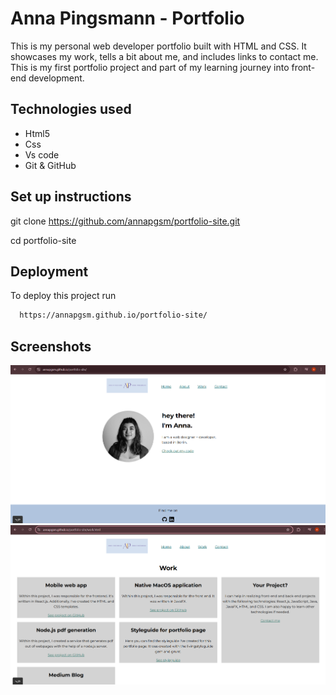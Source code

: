 
# Anna Pingsmann - Portfolio

This is my personal web developer portfolio built with HTML and CSS. It showcases my work, tells a bit about me, and includes links to contact me.  
This is my first portfolio project and part of my learning journey into front-end development.



## Technologies used

- Html5
- Css
- Vs code
- Git & GitHub
## Set up instructions

git clone https://github.com/annapgsm/portfolio-site.git

cd portfolio-site

## Deployment

To deploy this project run

```bash
  https://annapgsm.github.io/portfolio-site/
```


## Screenshots

![Homepage Screenshot](./img/homepage.png)
![Work Screenshot](./img/work.png)




